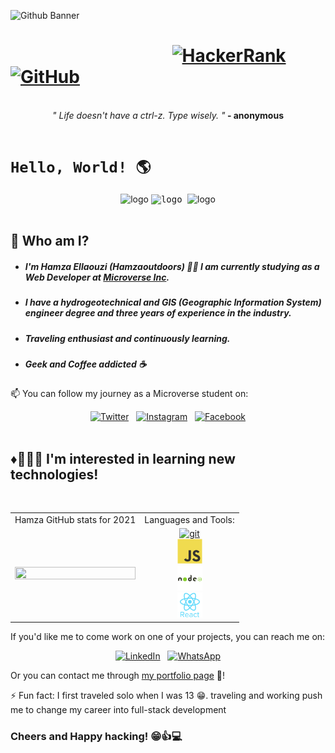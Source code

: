
![Github Banner](https://user-images.githubusercontent.com/80895497/132957040-41098d6f-62cf-474b-948f-28e78249a032.gif)

# &nbsp;&nbsp;&nbsp;&nbsp;&nbsp;&nbsp;&nbsp;&nbsp;&nbsp;&nbsp;&nbsp;&nbsp;&nbsp;&nbsp;&nbsp;&nbsp;&nbsp;&nbsp;&nbsp;&nbsp;&nbsp;&nbsp;&nbsp;&nbsp;&nbsp;&nbsp;&nbsp;&nbsp;&nbsp;&nbsp;&nbsp;&nbsp;&nbsp;&nbsp;&nbsp;&nbsp;&nbsp;&nbsp;&nbsp;<a href="https://www.hackerrank.com/ellaouzihamza" target="_blank"><img alt="HackerRank" src="https://img.shields.io/badge/-Hackerrank-2EC866?style=for-the-badge&logo=HackerRank&logoColor=white"/></a>&nbsp;&nbsp;<a href="https://github.com/Hamzaoutdoors" target="_blank"><img alt="GitHub" src="https://img.shields.io/badge/github-%23121011.svg?style=for-the-badge&logo=github&logoColor=white"/></a>


 </br>
 <div align="center">
  <em align="center">" Life doesn't have a ctrl-z. Type wisely. "</em><strong> - anonymous</strong>
  </div>
 </br>
 
# `Hello, World! 🌎` 

 <div align="center">
   <img alt="logo" src="https://user-images.githubusercontent.com/80895497/132959341-c6673c4f-a360-46ec-b3ce-766010d069d7.png" width="100" height="50"/>
  
 <kbd>
  <img alt="logo" src="https://user-images.githubusercontent.com/80895497/132956159-17397f08-7f20-47be-a1b3-50be928cad27.gif" width="200" height="200"/>
  </kbd>
 
   <img alt="logo" src="https://user-images.githubusercontent.com/80895497/132959338-e935ce44-dc0b-40aa-b7d4-118b97469001.png" width="100" height="50"/>
  </div>
 </br>
 
## 👨‍ Who am I?

- ##### I'm Hamza Ellaouzi (Hamzaoutdoors) 👨‍💻 I am currently studying as a Web Developer at [Microverse Inc](https://www.microverse.org/).
- ##### I have a hydrogeotechnical and GIS (Geographic Information System) engineer degree and three years of experience in the industry.
- ##### Traveling enthusiast and continuously learning.
- ##### Geek and Coffee addicted ☕

📫 You can follow my journey as a Microverse student on:
<div align="center">
 <a href="https://twitter.com/EllaouziHamza" target="_blank"><img alt="Twitter" src="https://img.shields.io/badge/@ellouzihamza-%231DA1F2.svg?style=for-the-badge&logo=Twitter&logoColor=white"/></a>&nbsp;&nbsp;
 <a href="https://www.instagram.com/hamzaoutdoors/?hl=fr" target="_blank"><img alt="Instagram" src="https://img.shields.io/badge/@hamzaoutdoors-%23E4405F.svg?style=for-the-badge&logo=Instagram&logoColor=white"/></a>&nbsp;&nbsp;
<a href="https://web.facebook.com/profile.php?id=100008420561138" target="_blank"><img alt="Facebook" src="https://img.shields.io/badge/Facebook-%231877F2.svg?style=for-the-badge&logo=Facebook&logoColor=white"/></a></div>
</br>

## :diamonds:🏃‍♂️💨 I'm interested in learning new technologies!

</br>
<table align="center">
  <tr>
    <td align="center"> Hamza GitHub stats for 2021</td>
    <td align="center">Languages and Tools:</td>
  </tr>
  <tr>
    <td align="center"><img src="https://github-readme-stats.vercel.app/api?username=Hamzaoutdoors&show_icons=true&theme=dark" width=100% height=100%></td>
    <td align="center"><a href="https://git-scm.com/" target="_blank"> <img src="https://www.vectorlogo.zone/logos/git-scm/git-scm-icon.svg" alt="git" width="40" height="40"/> </a> </br> <a href="https://developer.mozilla.org/en-US/docs/Web/JavaScript" target="_blank"> <img src="https://raw.githubusercontent.com/devicons/devicon/master/icons/javascript/javascript-original.svg" alt="javascript" width="40" height="40"/> </a> </br> <a href="https://nodejs.org" target="_blank"> <img src="https://raw.githubusercontent.com/devicons/devicon/master/icons/nodejs/nodejs-original-wordmark.svg" alt="nodejs" width="40" height="40"/> </a> </br> <a href="https://reactjs.org/" target="_blank"> <img src="https://raw.githubusercontent.com/devicons/devicon/master/icons/react/react-original-wordmark.svg" alt="react" width="40" height="40"/> </a></td>
  </tr>
 </table>

If you'd like me to come work on one of your projects, you can reach me on:
<div align="center">
<a href="https://www.linkedin.com/in/hamzaellaouzi/?locale=en_US" target="_blank"><img alt="LinkedIn" src="https://img.shields.io/badge/linkedin-%230077B5.svg?style=for-the-badge&logo=linkedin&logoColor=white"/></a>&nbsp;&nbsp;
<a href="https://wa.link/o8tc4d" target="_blank"><img alt="WhatsApp" src="https://img.shields.io/badge/WhatsApp-25D366?style=for-the-badge&logo=whatsapp&logoColor=white"/></a>
 </div>

Or you can contact me through [my portfolio page](https://hamzaoutdoors.github.io/My_Portfolio/) 💼!

⚡ Fun fact:
I first traveled solo when I was 13 😁. 
traveling and working push me to change my career into full-stack development

### Cheers and Happy hacking! 😁👍💻


